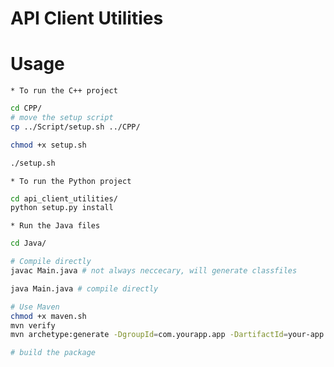# API Client Utilities

# Usage
    * To run the C++ project
```sh
cd CPP/
# move the setup script
cp ../Script/setup.sh ../CPP/

chmod +x setup.sh

./setup.sh

```
    * To run the Python project
```sh
cd api_client_utilities/
python setup.py install
```

    * Run the Java files
```sh
cd Java/

# Compile directly
javac Main.java # not always neccecary, will generate classfiles

java Main.java # compile directly

# Use Maven
chmod +x maven.sh
mvn verify
mvn archetype:generate -DgroupId=com.yourapp.app -DartifactId=your-app DarchetypeArtifactId=maven-archetype-quickstart -DarchetypeVersion=1.5 -DinteractiveMode=false

# build the package
